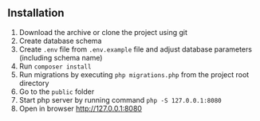 ## Installation

1. Download the archive or clone the project using git
2. Create database schema
3. Create `.env` file from `.env.example` file and adjust database parameters (including schema name)
4. Run `composer install`
5. Run migrations by executing `php migrations.php` from the project root directory
6. Go to the `public` folder 
7. Start php server by running command `php -S 127.0.0.1:8080` 
8. Open in browser http://127.0.0.1:8080
